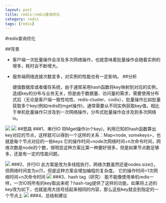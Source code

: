 ```yaml
---
layout: post
title: redis:redis查询优化
category: redis 
tags: [redis]
---
```


#redis查询优化


##背景
  
- 客户端一次批量操作会涉及多次网络操作，也就意味着批量操作会随着实例的增多，耗时会不断增大。  

- 服务端网络连接次数变多，对实例的性能也有一定影响。
##分析

   键值数据库或者缓存系统，由于通常采用hash函数将key映射到对应的实例，造成key的分布与业务无关，但是由于数据量、访问量的需求，需要使用分布式后（无论是客户端一致性哈性、redis-cluster、codis），批量操作比如批量获取多个key(例如redis的mget操作)，通常需要从不同实例获取key值，相比于单机批量操作只涉及到一次网络操作，分布式批量操作会涉及到多次网络io。

![](http://dl2.iteye.com/upload/attachment/0113/7336/d8e260f2-0b1a-3fc8-bc9d-78b4e19a2ad6.png)
![](http://dl2.iteye.com/upload/attachment/0113/7334/557375ef-42de-34c7-befa-445129a74a6c.png)
##思路
###1、串行IO
将Mget操作(n个key)，利用已知的hash函数算出key对应的节点，这样就可以得到一个这样的关系：Map<node, somekeys>，也就是每个节点对应的一些keys
它的操作时间=node次网络时间+n次命令时间，网络次数是node的个数，很明显这种方案比第一种要好很多，但是如果节点数足够多，还是有一定的性能问题。

![](http://dl2.iteye.com/upload/attachment/0113/5599/a6e24459-5bca-3c42-b555-97f3c7c2d4f7.png)
###2、并行IO
此方案是改为多线程执行，网络次数虽然还是nodes.size()，但网络时间变为o(1)，但是这种方案会增加编程的复杂度。   它的操作时间=1次网络时间+n次命令时间
![](http://dl2.iteye.com/upload/attachment/0113/5653/668355e5-34f7-30a2-aee3-b4eb8b8dae68.png)
###3、hash tag（研究）
能不能像使用单机redis一样，一次IO将所有的key取出来呢？hash-tag提供了这样的功能，如果将上述的key改为如下，也就是用大括号括起来相同的内容，那么这些key就会到指定的一个节点上
![](http://dl2.iteye.com/upload/attachment/0113/5657/8b42b6fb-91d0-367b-b72d-fd01f81c78d4.png)
###4、总结和建议